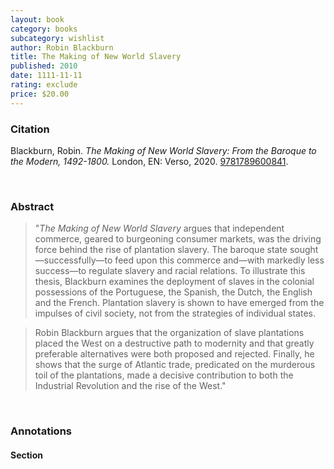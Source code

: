 ```yaml
---
layout: book
category: books
subcategory: wishlist
author: Robin Blackburn
title: The Making of New World Slavery
published: 2010
date: 1111-11-11
rating: exclude
price: $20.00
---
```


### Citation

Blackburn, Robin. *The Making of New World Slavery: From the Baroque to the Modern, 1492-1800.* London, EN: Verso, 2020. [9781789600841](https://www.versobooks.com/en-ca/products/1571-the-making-of-new-world-slavery).

<br>

### Abstract

> "*The Making of New World Slavery* argues that independent commerce, geared to burgeoning consumer markets, was the driving force behind the rise of plantation slavery. The baroque state sought—successfully—to feed upon this commerce and—with markedly less success—to regulate slavery and racial relations. To illustrate this thesis, Blackburn examines the deployment of slaves in the colonial possessions of the Portuguese, the Spanish, the Dutch, the English and the French. Plantation slavery is shown to have emerged from the impulses of civil society, not from the strategies of individual states.

> Robin Blackburn argues that the organization of slave plantations placed the West on a destructive path to modernity and that greatly preferable alternatives were both proposed and rejected. Finally, he shows that the surge of Atlantic trade, predicated on the murderous toil of the plantations, made a decisive contribution to both the Industrial Revolution and the rise of the West."

<br>

### Annotations

#### Section

<br>
